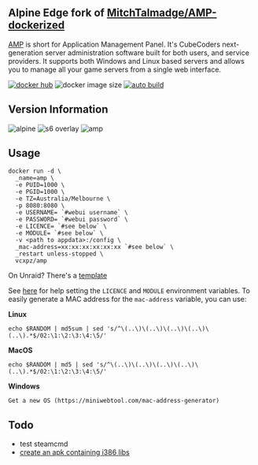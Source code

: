 ## Alpine Edge fork of [MitchTalmadge/AMP-dockerized](https://github.com/MitchTalmadge/AMP-dockerized/)
[AMP](https://cubecoders.com/AMP) is short for Application Management Panel. It's CubeCoders next-generation server administration software built for both users, and service providers. It supports both Windows and Linux based servers and allows you to manage all your game servers from a single web interface.

[![docker hub](https://img.shields.io/badge/docker_hub-link-blue?style=for-the-badge&logo=docker)](https://hub.docker.com/repository/docker/vcxpz/amp) ![docker image size](https://img.shields.io/docker/image-size/vcxpz/amp?style=for-the-badge&logo=docker) [![auto build](https://img.shields.io/badge/auto_build-disabled-grey?style=for-the-badge&logo=docker?color=d1aa67)](https://github.com/hydazz/docker-amp/actions?query=workflow%3A%22Cron+Update+CI%22)

## Version Information
![alpine](https://img.shields.io/badge/alpine-edge-0D597F?style=for-the-badge&logo=alpine-linux) ![s6 overlay](https://img.shields.io/badge/s6_overlay-2.1.0.2-blue?style=for-the-badge) ![amp](https://img.shields.io/badge/amp-2.0.9.0-blue?style=for-the-badge)

## Usage
```
docker run -d \
  _name=amp \
  -e PUID=1000 \
  -e PGID=1000 \
  -e TZ=Australia/Melbourne \
  -p 8080:8080 \
  -e USERNAME= `#webui username` \
  -e PASSWORD= `#webui password` \
  -e LICENCE= `#see below` \
  -e MODULE= `#see below` \
  -v <path to appdata>:/config \
  _mac-address=xx:xx:xx:xx:xx:xx `#see below` \
  _restart unless-stopped \
  vcxpz/amp
```
On Unraid? There's a [template](https://github.com/hydazz/docker-templates/blob/main/hydaz/redis.xml)

See [here](https://github.com/MitchTalmadge/AMP-dockerized#environment-variables) for help setting the `LICENCE` and `MODULE` environment variables. To easily generate a MAC address for the `mac-address` variable, you can use:

**Linux**

    echo $RANDOM | md5sum | sed 's/^\(..\)\(..\)\(..\)\(..\)\(..\).*$/02:\1:\2:\3:\4:\5/'

**MacOS**

    echo $RANDOM | md5 | sed 's/^\(..\)\(..\)\(..\)\(..\)\(..\).*$/02:\1:\2:\3:\4:\5/'

**Windows**

    Get a new OS (https://miniwebtool.com/mac-address-generator)

## Todo
* test steamcmd
* [create an apk containing i386 libs](https://github.com/hydazz/alpine-packages/blob/edge/steamcmd)
